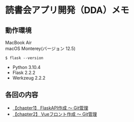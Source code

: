 # 読書会アプリ開発（DDA）メモ

## 動作環境

MacBook Air<br>
macOS Monterey(バージョン 12.5)

`$ flask --version`

- Python 3.10.4
- Flask 2.2.2
- Werkzeug 2.2.2

## 各回の内容

- [【chapter1】 FlaskAPI作成 〜 Git管理](https://github.com/motoshifurugen/practice-dda/tree/main/chanpter1)
- [【chapter2】 Vueフロント作成 〜 Git管理](https://github.com/motoshifurugen/practice-dda/tree/main/chanpter2)